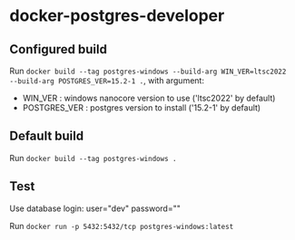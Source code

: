 # docker-postgres-developer

## Configured build

Run `docker build --tag postgres-windows --build-arg WIN_VER=ltsc2022  --build-arg POSTGRES_VER=15.2-1 .`, with argument:
- WIN_VER : windows nanocore version to use ('ltsc2022' by default)
- POSTGRES_VER : postgres version to install ('15.2-1' by default)

## Default build

Run `docker build --tag postgres-windows .`

## Test

Use database login: user="dev" password=""

Run `docker run -p 5432:5432/tcp postgres-windows:latest`

